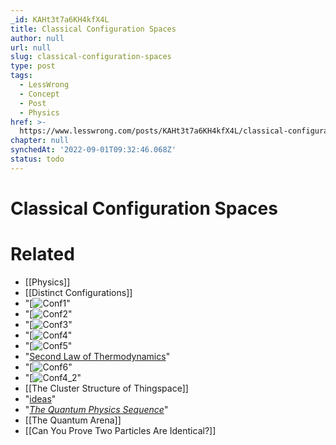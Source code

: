 ```yaml
---
_id: KAHt3t7a6KH4kfX4L
title: Classical Configuration Spaces
author: null
url: null
slug: classical-configuration-spaces
type: post
tags:
  - LessWrong
  - Concept
  - Post
  - Physics
href: >-
  https://www.lesswrong.com/posts/KAHt3t7a6KH4kfX4L/classical-configuration-spaces
chapter: null
synchedAt: '2022-09-01T09:32:46.068Z'
status: todo
---
```


# Classical Configuration Spaces


# Related

- [[Physics]]
- [[Distinct Configurations]]
- "[![Conf1](/static/imported/2008/04/14/conf1.png "Conf1")"
- "[![Conf2](/static/imported/2008/04/14/conf2.png "Conf2")"
- "[![Conf3](/static/imported/2008/04/14/conf3.png "Conf3")"
- "[![Conf4](/static/imported/2008/04/14/conf4.png "Conf4")"
- "[![Conf5](/static/imported/2008/04/14/conf5.png "Conf5")"
- "[Second Law of Thermodynamics](/lw/o5/the_second_law_of_thermodynamics_and_engines_of/)"
- "[![Conf6](/static/imported/2008/04/15/conf6.png "Conf6")"
- "[![Conf4_2](/static/imported/2008/04/14/conf4_2.png "Conf4_2")"
- [[The Cluster Structure of Thingspace]]
- "[ideas](/lw/o5/the_second_law_of_thermodynamics_and_engines_of/)"
- "[_The Quantum Physics Sequence_](/lw/r5/the_quantum_physics_sequence/)"
- [[The Quantum Arena]]
- [[Can You Prove Two Particles Are Identical?]]